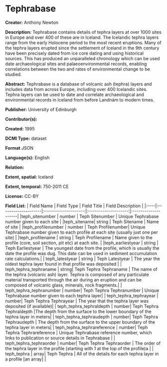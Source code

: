﻿# Tephrabase
**Creator:** Anthony Newton

**Description:** Tephrabase contains details of tephra layers at over 1000 sites in Europe and over 400 of these are in Iceland. The Icelandic tephra layers range from the early Holocene period to the most recent eruptions. Many of the tephra layers erupted since the settlement of Iceland in the 9th century have been precisely dated from ice core dating and using historical sources. This has produced an unparalleled chronology which can be used date archaeological sites and palaeoenvironmental records, enabling correlations between the two and rates of environmental change to be studied.

**Abstract:** Tephrabase is a database of volcanic ash (tephra) layers and includes data from across Europe, including over 400 Icelandic sites. Tephra layers can be used to date and correlate archaeological and environmental records in Iceland from before Landnám to modern times.

**Publisher:** University of Edinburgh

**Contributor(s):** 

**Created:** 1995

**DCMI Type:** dataset

**Format** JSON

**Language(s):** English

**Relation:** 

**Extent, spatial:** Iceland

**Extent, temporal:** 750-2011 CE

**License:** CC-BY

**Field List:**
| Field Name	| Field Type	| Field Title	| Field Description	|
|:----|:--------------------|:--------------------:|:--------------------:|:--------------------|
|teph_sitenumber | number | Teph Sitenumber | Unique Tephrabase number given to each site |
|teph_sitename| string | Teph Sitename | Name of site |
|teph_profilenumber | number | Teph Profilenumber| Unique Tephrabase number given to each profile at each site (usually just one per site) |
|teph_profilename | string | Teph Profilename | Name given to the profile (core, soil section, pit etc) at each site. |
|teph_earliestyear | string | Teph Earliestyear | The youngest date from the profile, which is usually the date the profile was dug. This date can be used in sediment accumulation rate calculations.|
| teph_latestyear | string | Teph Latestyear | The year the oldest tephra layer found in that profile was deposited |
| teph_tephra_tephraname | string| Teph Tephra Tephraname | The name of the tephra (volcanic ash) layer. Tephra is composed of any particulate material transported through the air during an eruption and can be composed of volcanic glass, minerals, rock fragments.|
| teph_tephra_tephranumber | number| Teph Tephra Tephranumber | Unique Tephrabase number given to each tephra layer|
| teph_tephra_tephrayear | number| Teph Tephra Tephrayear | The year that the tephra layer was deposited (if available)|
| teph_tephra_tephraldepth | number| Teph Tephra Tephraldepth |The depth from the surface to the lower boundary of the tephra layer in meters|
| teph_tephra_tephraudepth | number| Teph Tephra Tephraudepth | The depth from the surface to the upper boundary of the tephra layer in meters|
| teph_tephra_tephrareference | number| Teph Tephra Tephrareference | Unique Tephrabase reference number, which links to publication or source details in Tephrabase |
| teph_tephra_tephraorder | number| Teph Tephra Tephraorder | The order of the tephra layer in the profile (starting with 1 at the top of the profile)a |
| teph_tephra | array| Teph Tephra | All of the details for each tephra layer in a profile [an array] |



